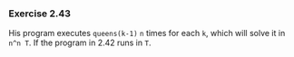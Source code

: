 ### Exercise 2.43
His program executes `queens(k-1)` `n` times for each `k`, which will solve it in `n^n T`. If the program in 2.42 runs in `T`.
